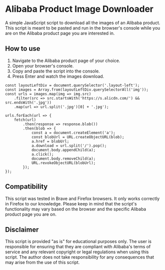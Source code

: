 # Alibaba Product Image Downloader
A simple JavaScript script to download all the images of an Alibaba product. This script is meant to be pasted and run in the browser's console while you are on the Alibaba product page you are interested in.

## How to use
1. Navigate to the Alibaba product page of your choice.
2. Open your browser's console.
3. Copy and paste the script into the console.
4. Press Enter and watch the images download.

```javascript/* Copy and paste this into your browser console */
const layoutLeftDiv = document.querySelector('.layout-left');
const images = Array.from(layoutLeftDiv.querySelectorAll('img'));
const urls = images.map(img => img.src)
    .filter(src => src.startsWith('https://s.alicdn.com/') && src.endsWith('.jpg'))
    .map(url => url.split('.jpg')[0] + '.jpg');

urls.forEach(url => {
    fetch(url)
        .then(response => response.blob())
        .then(blob => {
            const a = document.createElement('a');
            const blobUrl = URL.createObjectURL(blob);
            a.href = blobUrl;
            a.download = url.split('/').pop();
            document.body.appendChild(a);
            a.click();
            document.body.removeChild(a);
            URL.revokeObjectURL(blobUrl);
        });
});
```
## Compatibility
This script was tested in Brave and Firefox browsers. It only works correctly in Firefox to our knowledge. Please keep in mind that the script's functionality may vary based on the browser and the specific Alibaba product page you are on.

## Disclaimer
This script is provided "as is" for educational purposes only. The user is responsible for ensuring that they are compliant with Alibaba's terms of service and any relevant copyright or legal regulations when using this script. The author does not take responsibility for any consequences that may arise from the use of this script.